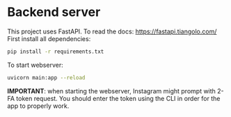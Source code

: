 # Backend server

This project uses FastAPI. To read the docs: https://fastapi.tiangolo.com/
First install all dependencies:

```bash
pip install -r requirements.txt
```

To start webserver:

```bash
uvicorn main:app --reload
```


**IMPORTANT**: when starting the webserver, Instagram might prompt with 2-FA token request. You should enter the token using the CLI in order for the app to properly work.

